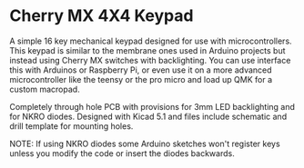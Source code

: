# Cherry MX 4X4 Keypad
A simple 16 key mechanical keypad designed for use with microcontrollers. This keypad is similar to the membrane 
ones used in Arduino projects but instead using Cherry MX switches with backlighting. You can use interface this
with Arduinos or Raspberry Pi, or even use it on a more advanced microcontroller like the teensy or the pro micro 
and load up QMK for a custom macropad.
 
Completely through hole PCB with provisions for 3mm LED backlighting and for NKRO diodes. Designed with Kicad 5.1 and 
files include schematic and drill template for mounting holes.

NOTE: If using NKRO diodes some Arduino sketches won't register keys unless you modify the code or insert the diodes backwards.